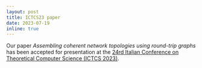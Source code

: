 ```yaml
---
layout: post
title: ICTCS23 paper
date: 2023-07-19
inline: true
---
```

Our paper _Assembling coherent network topologies using round-trip graphs_ has been accepted for presentation at the [24rd Italian Conference on Theoretical Computer Science (ICTCS 2023)](https://ictcs2023.unipa.it).
